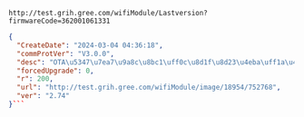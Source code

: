 `http://test.grih.gree.com/wifiModule/Lastversion?firmwareCode=362001061331`

```json
{
  "CreateDate": "2024-03-04 04:36:18",
  "commProtVer": "V3.0.0",
  "desc": "OTA\u5347\u7ea7\u9a8c\u8bc1\uff0c\u8d1f\u8d23\u4eba\uff1a\u4ee3\u660e\u822a",
  "forcedUpgrade": 0,
  "r": 200,
  "url": "http://test.grih.gree.com/wifiModule/image/18954/752768",
  "ver": "2.74"
}```